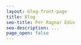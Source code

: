 ```yaml
---
layout: blog-front-page
title: Blog
seo-title: Per Ragnar Edin
seo-description: ...
page_open: false
---
```

